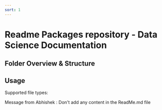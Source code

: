 ```yaml
---
sort: 1
---
```


# Readme Packages repository - Data Science Documentation

## Folder Overview & Structure

## Usage
Supported file types:


Message from Abhishek : Don't add any content in the ReadMe.md file
